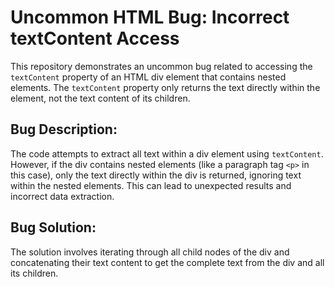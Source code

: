 # Uncommon HTML Bug: Incorrect textContent Access

This repository demonstrates an uncommon bug related to accessing the `textContent` property of an HTML div element that contains nested elements.  The `textContent` property only returns the text directly within the element, not the text content of its children.

## Bug Description:
The code attempts to extract all text within a div element using `textContent`. However, if the div contains nested elements (like a paragraph tag `<p>` in this case), only the text directly within the div is returned, ignoring text within the nested elements. This can lead to unexpected results and incorrect data extraction.

## Bug Solution:
The solution involves iterating through all child nodes of the div and concatenating their text content to get the complete text from the div and all its children.
